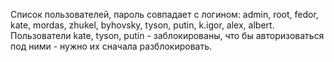 Список пользователей, пароль совпадает с логином:
admin,
root,
fedor,
kate,
mordas,
zhukel,
byhovsky,
tyson,
putin,
k.igor,
alex,
albert. 
Пользователи kate, tyson, putin - заблокированы, что бы авторизоваться под ними - нужно их сначала разблокировать.
